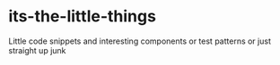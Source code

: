 # its-the-little-things
Little code snippets and interesting components or test patterns or just straight up junk
